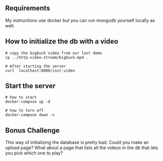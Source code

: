 ## Requirements

My instructions use docker but you can run mongodb yourself locally as well.

## How to initialize the db with a video

```
# copy the bigbuck video from our last demo
cp ../http-video-stream/bigbuck.mp4 .

# After starting the server
curl  localhost:8000/init-video
```

## Start the server

```
# how to start
docker-compose up -d

# how to turn off
docker-compose down -v
```

## Bonus Challenge

This way of initializing the database is pretty bad.
Could you make an upload page?
What about a page that lists all the videos in the db that lets you pick which one to play?
